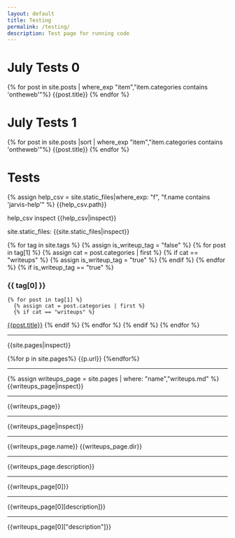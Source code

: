 ```yaml
---
layout: default
title: Testing
permalink: /testing/
description: Test page for running code
---
```


# July Tests 0
{% for post in site.posts | where_exp "item","item.categories contains 'ontheweb'"%}
  {{post.title}}
{% endfor %}

# July Tests 1
{% for post in site.posts |sort | where_exp "item","item.categories contains 'ontheweb'"%}
  {{post.title}}
{% endfor %}

# Tests

{% assign help_csv = site.static_files|where_exp: "f", "f.name contains 'jarvis-help'" %}
{{help_csv.path}}

help_csv inspect
{{help_csv|inspect}}

site.static_files:
{{site.static_files|inspect}}

{% for tag in site.tags %}
  {% assign is_writeup_tag = "false" %}
  {% for post in tag[1] %}
    {% assign cat = post.categories | first %}
    {% if cat == "writeups" %}
      {% assign is_writeup_tag = "true" %}
    {% endif %}
  {% endfor %}
  {% if is_writeup_tag == "true" %}
### {{ tag[0] }}
    {% for post in tag[1] %}
      {% assign cat = post.categories | first %}
      {% if cat == "writeups" %}
[{{post.title}}]({{post.url}})
      {% endif %}
    {% endfor %}
  {% endif %}
{% endfor %}

---
{{site.pages|inspect}}

{%for p in site.pages%}
{{p.url}}
{%endfor%}

---
{% assign writeups_page = site.pages | where: "name","writeups.md" %}
{{writeups_page|inspect}}

---
{{writeups_page}}

---
{{writeups_page|inspect}}

---
{{writeups_page.name}}
{{writeups_page.dir}}

---
{{writeups_page.description}}

---
{{writeups_page[0]}}

---
{{writeups_page[0][description]}}

---
{{writeups_page[0]["description"]}}
